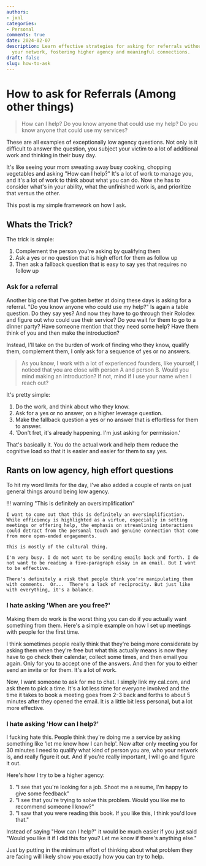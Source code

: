 ```yaml
---
authors:
- jxnl
categories:
- Personal
comments: true
date: 2024-02-07
description: Learn effective strategies for asking for referrals without burdening
  your network, fostering higher agency and meaningful connections.
draft: false
slug: how-to-ask
---
```


# How to ask for Referrals (Among other things)

> How can I help? Do you know anyone that could use my help? Do you know anyone that could use my services?

These are all examples of exceptionally low agency questions. Not only is it difficult to answer the question, you subject your victim to a lot of additional work and thinking in their busy day.

It's like seeing your mom sweating away busy cooking, chopping vegetables and asking "How can I help?" It's a lot of work to manage you, and it's a lot of work to think about what you can do. Now she has to consider what's in your ability, what the unfinished work is, and prioritize that versus the other.

This post is my simple framework on how I ask.

<!-- more -->

## Whats the Trick?

The trick is simple:

1. Complement the person you're asking by qualifying them
2. Ask a yes or no question that is high effort for them as follow up
3. Then ask a fallback question that is easy to say yes that requires no follow up

### Ask for a referral

Another big one that I've gotten better at doing these days is asking for a referral. "Do you know anyone who could use my help?" Is again a table question. Do they say yes? And now they have to go through their Rolodex and figure out who could use their service? Do you wait for them to go to a dinner party? Have someone mention that they need some help? Have them think of you and then make the introduction?

Instead, I'll take on the burden of work of finding who they know, qualify them, complement them, I only ask for a sequence of yes or no answers.

> As you know, I work with a lot of experienced founders, like yourself, I noticed that you are close with person A and person B. Would you mind making an introduction? If not, mind if I use your name when I reach out?

It's pretty simple:

1. Do the work, and think about who they know.
2. Ask for a yes or no answer, on a higher leverage question.
3. Make the fallback question a yes or no answer that is effortless for them to answer.
4. 'Don't fret, it's already happening. I'm just asking for permission.'

That's basically it. You do the actual work and help them reduce the cognitive load so that it is easier and easier for them to say yes.

## Rants on low agency, high effort questions

To hit my word limits for the day, I've also added a couple of rants on just general things around being low agency.

!!! warning "This is definitely an oversimplification"

    I want to come out that this is definitely an oversimplification. While efficiency is highlighted as a virtue, especially in setting meetings or offering help, the emphasis on streamlining interactions could detract from the personal touch and genuine connection that come from more open-ended engagements.

    This is mostly of the cultural thing.

    I'm very busy. I do not want to be sending emails back and forth. I do not want to be reading a five-paragraph essay in an email. But I want to be effective.

    There's definitely a risk that people think you're manipulating them with comments.  Or...  There's a lack of reciprocity. But just like with everything, it's a balance.

### I hate asking 'When are you free?'

Making them do work is the worst thing you can do if you actually want something from them. Here's a simple example on how I set up meetings with people for the first time.

I think sometimes people really think that they're being more considerate by asking them when they're free but what this actually means is now they have to go check their calendar, collect some times, and then email you again. Only for you to accept one of the answers. And then for you to either send an invite or for them. It's a lot of work.

Now, I want someone to ask for me to chat. I simply link my cal.com, and ask them to pick a time. It's a lot less time for everyone involved and the time it takes to book a meeting goes from 2-3 back and forths to about 5 minutes after they opened the email. It is a little bit less personal, but a lot more effective.

### I hate asking 'How can I help?'

I fucking hate this. People think they're doing me a service by asking something like 'let me know how I can help'. Now after only meeting you for 30 minutes I need to qualify what kind of person you are, who your network is, and really figure it out. And if you're really important, I will go and figure it out.

Here's how I try to be a higher agency:

1. "I see that you're looking for a job. Shoot me a resume, I'm happy to give some feedback"
2. "I see that you're trying to solve this problem. Would you like me to recommend someone I know?"
3. "I saw that you were reading this book. If you like this, I think you'd love that."

Instead of saying "How can I help?" it would be much easier if you just said "Would you like it if I did this for you? Let me know if there's anything else."

Just by putting in the minimum effort of thinking about what problem they are facing will likely show you exactly how you can try to help.